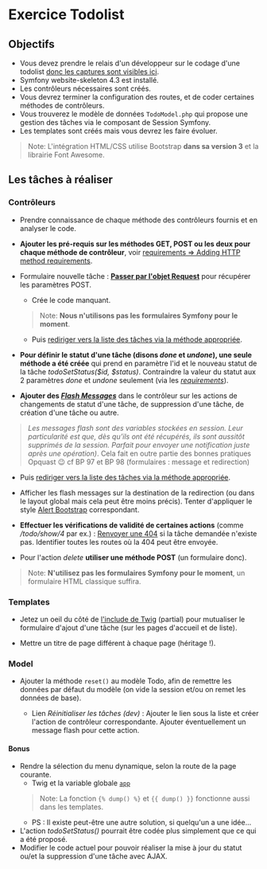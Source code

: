# Exercice Todolist

## Objectifs

- Vous devez prendre le relais d'un développeur sur le codage d'une todolist [donc les captures sont visibles ici](https://github.com/O-clock-Alumni/fiches-recap/tree/master/symfony/themes/img/todolist).
- Symfony website-skeleton 4.3 est installé.
- Les contrôleurs nécessaires sont créés.
- Vous devrez terminer la configuration des routes, et de coder certaines méthodes de contrôleurs.
- Vous trouverez le modèle de données `TodoModel.php` qui propose une gestion des tâches via le composant de Session Symfony.
- Les templates sont créés mais vous devrez les faire évoluer.

> Note: L'intégration HTML/CSS utilise Bootstrap **dans sa version 3** et la librairie Font Awesome.

## Les tâches à réaliser

### Contrôleurs

- Prendre connaissance de chaque méthode des contrôleurs fournis et en analyser le code.

- **Ajouter les pré-requis sur les méthodes GET, POST ou les deux pour chaque méthode de contrôleur**, voir [requirements => Adding HTTP method requirements](https://symfony.com/doc/current/routing/requirements.html#adding-http-method-requirements).

- Formulaire nouvelle tâche : [**Passer par l'objet Request**](http://symfony.com/doc/current/controller.html#the-request-and-response-object) pour récupérer les paramètres POST.
   - Crée le code manquant.
    > Note: **Nous n'utilisons pas les formulaires Symfony pour le moment**.
   - Puis [rediriger vers la liste des tâches via la méthode appropriée](https://symfony.com/doc/current/controller.html#redirecting).


- **Pour définir le statut d'une tâche (disons _done_ et _undone_), une seule méthode a été créée** qui prend en paramètre l'id et le nouveau statut de la tâche _todoSetStatus($id, $status)_. Contraindre la valeur du statut aux 2 paramètres _done_ et _undone_ seulement (via les [_requirements_](https://symfony.com/doc/current/routing/requirements.html)).

- **Ajouter des _[Flash Messages](https://symfony.com/doc/current/controller.html#flash-messages)_** dans le contrôleur sur les actions de changements de statut d'une tâche, de suppression d'une tâche, de création d'une tâche ou autre.

> _Les messages flash sont des variables stockées en session. Leur particularité est que, dès qu’ils ont été récupérés, ils sont aussitôt supprimés de la session. Parfait pour envoyer une notification juste après une opération)_. Cela fait en outre partie des bonnes pratiques Opquast :wink: cf BP 97 et BP 98 (formulaires : message et redirection)

 - Puis [rediriger vers la liste des tâches via la méthode appropriée](https://symfony.com/doc/current/controller.html#redirecting).
 
 - Afficher les flash messages sur la destination de la redirection (ou dans le layout global mais cela peut être moins précis). Tenter d'appliquer le style [Alert Bootstrap](https://getbootstrap.com/docs/4.0/components/alerts/) correspondant.

- **Effectuer les vérifications de validité de certaines actions** (comme _/todo/show/4_ par ex.) : [Renvoyer une 404](https://symfony.com/doc/current/controller.html#managing-errors-and-404-pages) si la tâche demandée n'existe pas. Identifier toutes les routes où la 404 peut être envoyée.

- Pour l'action _delete_ **utiliser une méthode POST** (un formulaire donc).

> Note: **N'utilisez pas les formulaires Symfony pour le moment**, un formulaire HTML classique suffira.

### Templates

- Jetez un oeil du côté de [l'include de Twig](https://symfony.com/doc/current/templating.html#including-other-templates) (partial) pour mutualiser le formulaire d'ajout d'une tâche (sur les pages d'accueil et de liste).

- Mettre un titre de page différent à chaque page (héritage !).

### Model

- Ajouter la méthode `reset()` au modèle Todo, afin de remettre les données par défaut du modèle (on vide la session et/ou on remet les données de base).

  - Lien _Réinitialiser les tâches (dev)_ : Ajouter le lien sous la liste et créer l'action de contrôleur correspondante. Ajouter éventuellement un message flash pour cette action.

#### Bonus

- Rendre la sélection du menu dynamique, selon la route de la page courante.
   - Twig et la variable globale [`app`](https://symfony.com/doc/current/templating/app_variable.html)
   > Note: La fonction `{% dump() %}` et `{{ dump() }}` fonctionne aussi dans les templates.
   - PS : Il existe peut-être une autre solution, si quelqu'un a une idée...
- L'action _todoSetStatus()_ pourrait être codée plus simplement que ce qui a été proposé.
- Modifier le code actuel pour pouvoir réaliser la mise à jour du statut ou/et la suppression d'une tâche avec AJAX.
